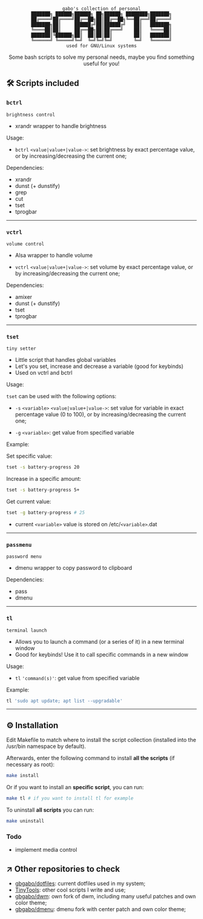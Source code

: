 <div align="center">

```
gabo's collection of personal
███████╗ ██████╗██████╗ ██╗██████╗ ████████╗███████╗
██╔════╝██╔════╝██╔══██╗██║██╔══██╗╚══██╔══╝██╔════╝
███████╗██║     ██████╔╝██║██████╔╝   ██║   ███████╗
╚════██║██║     ██╔══██╗██║██╔═══╝    ██║   ╚════██║
███████║╚██████╗██║  ██║██║██║        ██║   ███████║
╚══════╝ ╚═════╝╚═╝  ╚═╝╚═╝╚═╝        ╚═╝   ╚══════╝
used for GNU/Linux systems
```

Some bash scripts to solve my personal needs, maybe you find something useful for you!

</div>

## 🛠️ Scripts included

### `bctrl`

`brightness control`

- xrandr wrapper to handle brightness

Usage:

- `bctrl` `<value|value+|value->`: set brightness by exact percentage value, or by increasing/decreasing the current one;

Dependencies:

- xrandr
- dunst (+ dunstify)
- grep
- cut
- tset
- tprogbar

---

### `vctrl`

`volume control`

- Alsa wrapper to handle volume

- `vctrl` `<value|value+|value->`: set volume by exact percentage value, or by increasing/decreasing the current one;

Dependencies:

- amixer
- dunst (+ dunstify)
- tset
- tprogbar

---

### `tset`

`tiny setter`

- Little script that handles global variables
- Let's you set, increase and decrease a variable (good for keybinds)
- Used on vctrl and bctrl

Usage:

`tset` can be used with the following options:

- `-s` `<variable>` `<value|value+|value->`: set value for variable in exact percentage value (0 to 100), or by increasing/decreasing the current one;

- `-g` `<variable>`: get value from specified variable

Example:

Set specific value:

```sh
tset -s battery-progress 20
```

Increase in a specific amount:

```sh
tset -s battery-progress 5+
```

Get current value:

```sh
tset -g battery-progress # 25
```

- current `<variable>` value is stored on /etc/`<variable>`.dat

---

### `passmenu`

`password menu`

- dmenu wrapper to copy password to clipboard

Dependencies:

- pass
- dmenu

---

### `tl`

`terminal launch`

- Allows you to launch a command (or a series of it) in a new terminal window
- Good for keybinds! Use it to call specific commands in a new window

Usage:

- `tl` `'command(s)'`: get value from specified variable

Example:

```sh
tl 'sudo apt update; apt list --upgradable'
```

---

## ⚙️ Installation

Edit Makefile to match where to install the script collection (installed into the /usr/bin namespace by default).

Afterwards, enter the following command to install **all the scripts** (if necessary as root):

```sh
make install
```

Or if you want to install an **specific script**, you can run:

```sh
make tl # if you want to install tl for example
```

To uninstall **all scripts** you can run:

```sh
make uninstall
```

### Todo

- implement media control

## ↗️ Other repositories to check

- [gbgabo/dotfiles](https://github.com/gbgabo/dotfiles): current dotfiles used in my system;
- [TinyTools](https://github.com/TinyToolSH): other cool scripts I write and use;
- [gbgabo/dwm](https://github.com/gbgabo/dwm): own fork of dwm, including many useful patches and own color theme;
- [gbgabo/dmenu](https://github.com/gbgabo/dmenu): dmenu fork with center patch and own color theme;
